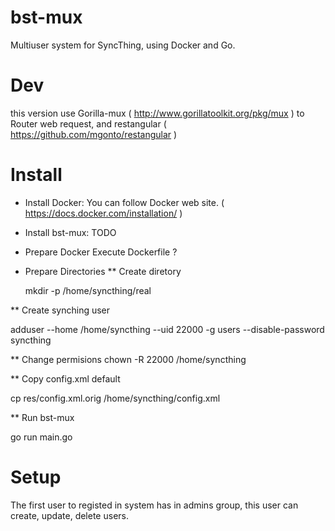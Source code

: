 bst-mux
=======

Multiuser system for SyncThing, using Docker and Go.


# Dev
this version use Gorilla-mux ( http://www.gorillatoolkit.org/pkg/mux ) to Router web request, and restangular ( https://github.com/mgonto/restangular ) 

# Install

* Install Docker:
	You can follow Docker web site. ( https://docs.docker.com/installation/ )

* Install bst-mux:
	TODO

* Prepare Docker
	Execute Dockerfile ?

* Prepare Directories
** Create diretory

   mkdir -p /home/syncthing/real

** Create synching user

   adduser --home /home/syncthing --uid 22000 -g users --disable-password syncthing

** Change permisions
	chown -R 22000 /home/syncthing

** Copy config.xml default

   cp res/config.xml.orig /home/syncthing/config.xml

** Run bst-mux

   go run main.go

# Setup

  The first user to registed in system has in admins group, this user can create, update, delete users.
